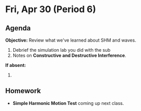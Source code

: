 Fri, Apr 30 (Period 6)
==================  
  
Agenda  
---------  
**Objective:** Review what we've learned about SHM and waves.
  
1. Debrief the simulation lab you did with the sub
2. Notes on **Constructive and Destructive Interference**.
  
**If absent:** 

1. 
  
Homework   
-------------  
- **Simple Harmonic Motion Test** coming up next class.
  

<!--stackedit_data:
eyJoaXN0b3J5IjpbLTk5MDA0NTI4MSwtMzY3ODMxNTQ5LDQ2MT
AwNzI4OCwtMjAyNjg4NTgzMywtNDgzMDA1MTA1LDQwMjc1OTcy
MSwtODAzNjAzMTcxLDg5NjgwMDM5MiwxMTk3OTMwNzA1LDg5MD
Y2MTQyOSwxMDIzMDUzMDU1LC0xNTA1MzU5NDQ4LC0xMzg4ODgw
NzM2LC0xNDg3MTI2MjM5LC0yMDY0MTQwNjY2LDEyNzQxNTIxOD
MsLTIwNjM0NjY4MzQsLTE4ODg0ODYzNiwtNTEyODU0MjA4LC0x
OTY1MDQwMDU1XX0=
-->